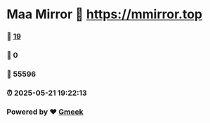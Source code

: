 # Maa Mirror :link: https://mmirror.top 
### :page_facing_up: [19](https://mmirror.top/tag.html) 
### :speech_balloon: 0 
### :hibiscus: 55596 
### :alarm_clock: 2025-05-21 19:22:13 
### Powered by :heart: [Gmeek](https://github.com/Meekdai/Gmeek)

